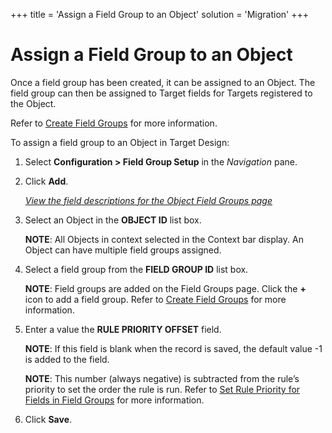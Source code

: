 +++
title = 'Assign a Field Group to an Object'
solution = 'Migration'
+++

# Assign a Field Group to an Object

Once a field group has been created, it can be assigned to an Object.
The field group can then be assigned to Target fields for Targets
registered to the Object.

Refer to [Create Field Groups](Create_Field_Groups.htm) for more
information.

To assign a field group to an Object in Target Design:

1.  Select **Configuration \> Field Group Setup** in the *Navigation*
    pane.

2.  Click **Add**.
    
    *[View the field descriptions for the Object Field Groups
    page](../Page_Desc/Object_Field_Groups.htm)*

3.  Select an Object in the **OBJECT ID** list box.
    
    **NOTE**: All Objects in context selected in the Context bar
    display. An Object can have multiple field groups assigned.

4.  Select a field group from the **FIELD GROUP ID** list box.
    
    **NOTE**: Field groups are added on the Field Groups page. Click the
    **+** icon to add a field group. Refer to [Create Field
    Groups](Create_Field_Groups.htm) for more information.

5.  Enter a value the **RULE PRIORITY OFFSET** field.
    
    **NOTE**: If this field is blank when the record is saved, the
    default value -1 is added to the field.
    
    **NOTE**: This number (always negative) is subtracted from the
    rule’s priority to set the order the rule is run. Refer to [Set
    Rule Priority for Fields in Field
    Groups](Set_Rule_Priority_for_Fields_in_Field_Groups.htm) for more
    information.

6.  Click **Save**.
